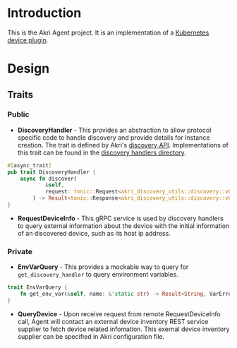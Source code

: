 # Introduction 
This is the Akri Agent project.  It is an implementation of a [Kubernetes device plugin](https://kubernetes.io/docs/concepts/extend-kubernetes/compute-storage-net/device-plugins/). 

# Design

## Traits

### Public
* **DiscoveryHandler** - This provides an abstraction to allow protocol specific code to handle discovery and provide details for Instance creation. The trait is defined by Akri's [discovery API](../discovery-utils/proto/discovery.proto). Implementations of this trait can be found in the [discovery handlers directory](../discovery-handlers).
```Rust
#[async_trait]
pub trait DiscoveryHandler {
    async fn discover(
            &self,
            request: tonic::Request<akri_discovery_utils::discovery::v0::DiscoverRequest>,
        ) -> Result<tonic::Response<akri_discovery_utils::discovery::v0::DiscoverStream>, tonic::Status>;
}
```
* **RequestDeviceInfo** - This gRPC service is used by discovery handlers to query external information about the device with the initial information of an discovered device, such as its host ip address. 

### Private
* **EnvVarQuery** - This provides a mockable way to query for `get_discovery_handler` to query environment variables.
```Rust
trait EnvVarQuery {
    fn get_env_var(&self, name: &'static str) -> Result<String, VarError>;
}
```

* **QueryDevice** - Upon receive request from remote RequestDeviceInfo call, Agent will contact an external device inventory REST service supplier to fetch device related infomation. This exernal device inventory supplier can be specified in Akri configuration file.